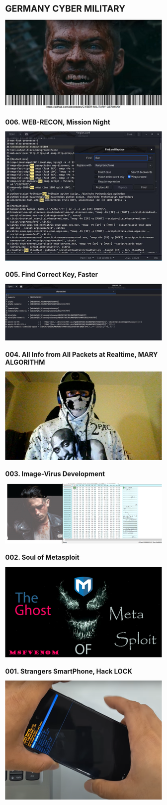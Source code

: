 
<h1>GERMANY CYBER MILITARY</h1>
<img alt="CYBER-MILITARY-GERMANY" src="https://github.com/dewebdes/CYBER-MILITARY-GERMANY/blob/master/gcm.jpeg" >

<p>
<h2>006. WEB-RECON, Mission Night</h2>
<a href="https://github.com/dewebdes/CYBER-MILITARY-GERMANY/blob/master/Web%20Recon">
<img src="https://github.com/dewebdes/CYBER-MILITARY-GERMANY/blob/master/Web%20Recon/wr1.jpeg">
  </a>
</p>

<p>
<h2>005. Find Correct Key, Faster</h2>
<a href="https://github.com/dewebdes/CYBER-MILITARY-GERMANY/blob/master/Penetration%20Testing">
<img src="https://github.com/dewebdes/CYBER-MILITARY-GERMANY/blob/master/Penetration%20Testing/pass.jpeg">
  </a>
</p>

<p>
<h2>004. All Info from All Packets at Realtime, MARY ALGORITHM</h2>
<a href="https://github.com/dewebdes/CYBER-MILITARY-GERMANY/blob/master/Network%20Traf%EF%AC%81c%20Analysis/Python">
<img src="https://github.com/dewebdes/CYBER-MILITARY-GERMANY/blob/master/Network%20Traf%EF%AC%81c%20Analysis/Python/mary.jpeg">
  </a>
</p>

<p>
<h2>003. Image-Virus Development</h2>
<a href="https://github.com/dewebdes/CYBER-MILITARY-GERMANY/blob/master/Antivirus%20Evasion/Image%20Virus" >
<img src="https://github.com/dewebdes/CYBER-MILITARY-GERMANY/blob/master/Antivirus%20Evasion/Image%20Virus/hex003.PNG" />
</a>
</p>

<p>
<h2>002. Soul of Metasploit</h4>
<a href="https://github.com/dewebdes/CYBER-MILITARY-GERMANY/blob/master/Metasploit/msfvenom">
<img src="https://github.com/dewebdes/CYBER-MILITARY-GERMANY/blob/master/Metasploit/msfvenom/msfvenom.jpg" />
</a>
</p>

<p>
<h2>001. Strangers SmartPhone, Hack LOCK</h4>
<a href="https://github.com/dewebdes/CYBER-MILITARY-GERMANY/blob/master/smartphone/lock/hack">
<img src="https://github.com/dewebdes/CYBER-MILITARY-GERMANY/blob/master/smartphone/lock/hack/mob008.PNG" />
</a>
</p>
